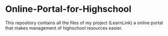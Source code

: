 # Online-Portal-for-Highschool
This repository contains all the files of my project (LearnLink) a online portal that makes management of highschool resources easier.
